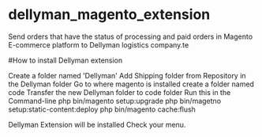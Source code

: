 # dellyman_magento_extension
Send orders that have the status of processing and paid orders in Magento E-commerce platform to Dellyman logistics company.te

#How to install Dellyman extension

Create a folder named 'Dellyman'
Add Shipping folder from Repository in the Dellyman folder
Go to where magento is installed create a folder named code
Transfer the new Dellyman folder to code folder
Run this in the Command-line
php bin/magento setup:upgrade
php bin/magetno setup:static-content:deploy
php bin/magento cache:flush


Dellyman Extension will be installed Check your menu.

